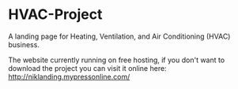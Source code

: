 # HVAC-Project
A landing page for Heating, Ventilation, and Air Conditioning (HVAC) business. 

The website currently running on free hosting, if you don't want to download the project you can visit it online here:
http://niklanding.mypressonline.com/

